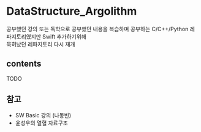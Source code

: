 # DataStructure_Argolithm

공부했던 강의 또는 독학으로 공부했던 내용을 복습하며 공부하는 C/C++/Python 레파지토리였지만 Swift 추가하기위해
<br/>
묵혀났던 레파지토리 다시 재개
<br/>

## contents

TODO

## 참고

- SW Basic 강의 (나동빈)
  <br/>
- 윤성우의 열혈 자료구조
  <br/>

